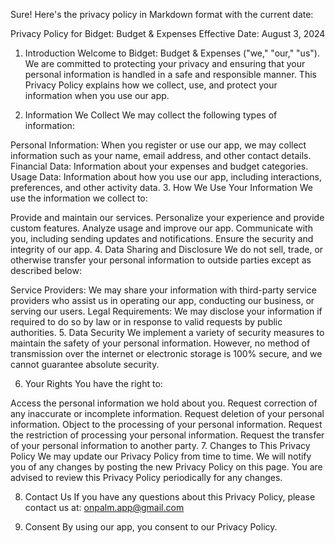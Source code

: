 
Sure! Here's the privacy policy in Markdown format with the current date:

Privacy Policy for Bidget: Budget & Expenses
Effective Date: August 3, 2024

1. Introduction
Welcome to Bidget: Budget & Expenses ("we," "our," "us"). We are committed to protecting your privacy and ensuring that your personal information is handled in a safe and responsible manner. This Privacy Policy explains how we collect, use, and protect your information when you use our app.

2. Information We Collect
We may collect the following types of information:

Personal Information: When you register or use our app, we may collect information such as your name, email address, and other contact details.
Financial Data: Information about your expenses and budget categories.
Usage Data: Information about how you use our app, including interactions, preferences, and other activity data.
3. How We Use Your Information
We use the information we collect to:

Provide and maintain our services.
Personalize your experience and provide custom features.
Analyze usage and improve our app.
Communicate with you, including sending updates and notifications.
Ensure the security and integrity of our app.
4. Data Sharing and Disclosure
We do not sell, trade, or otherwise transfer your personal information to outside parties except as described below:

Service Providers: We may share your information with third-party service providers who assist us in operating our app, conducting our business, or serving our users.
Legal Requirements: We may disclose your information if required to do so by law or in response to valid requests by public authorities.
5. Data Security
We implement a variety of security measures to maintain the safety of your personal information. However, no method of transmission over the internet or electronic storage is 100% secure, and we cannot guarantee absolute security.

6. Your Rights
You have the right to:

Access the personal information we hold about you.
Request correction of any inaccurate or incomplete information.
Request deletion of your personal information.
Object to the processing of your personal information.
Request the restriction of processing your personal information.
Request the transfer of your personal information to another party.
7. Changes to This Privacy Policy
We may update our Privacy Policy from time to time. We will notify you of any changes by posting the new Privacy Policy on this page. You are advised to review this Privacy Policy periodically for any changes.

8. Contact Us
If you have any questions about this Privacy Policy, please contact us at:
onpalm.app@gmail.com

9. Consent
By using our app, you consent to our Privacy Policy.
